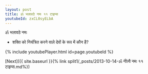 ```yaml
---
layout: post
title: ॐ भलावठे नमः ११ टाइम्स
youtubeId: zxCL0syELbA
---
```

 
 
 ॐ भलावठे नमः  
 
 -  शक्ति को नियंत्रित करने वाले देवों के रूप में कौन है? 
 
  
 
  
 
 
 
 
 
 


{% include youtubePlayer.html id=page.youtubeId %}
 
[Next]({{ site.baseurl }}{% link  split1/_posts/2013-10-14-ॐ नीत्यै नमः ११ टाइम्स.md%})
 
